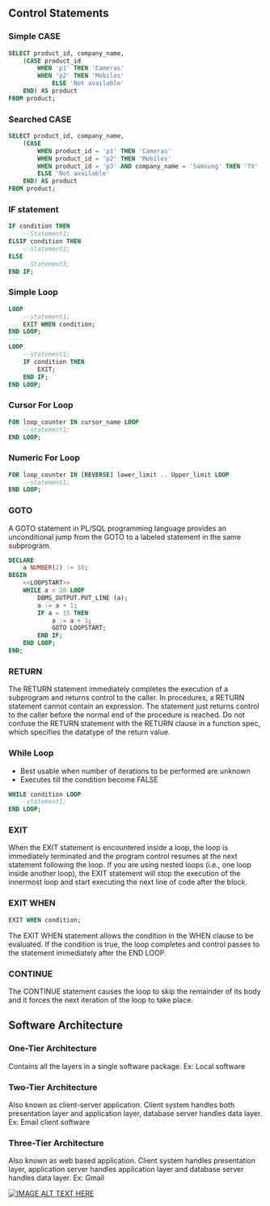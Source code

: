 ## Control Statements

### Simple CASE

```sql
SELECT product_id, company_name, 
    (CASE product_id
        WHEN 'p1' THEN 'Cameras' 
        WHEN 'p2' THEN 'Mobiles' 
            ELSE 'Not available'
    END) AS product 
FROM product;
```

### Searched CASE

```sql
SELECT product_id, company_name, 
    (CASE
        WHEN product_id = 'p1' THEN 'Cameras' 
        WHEN product_id = 'p2' THEN 'Mobiles' 
        WHEN product_id = 'p3' AND company_name = 'Samsung' THEN 'TV' 
        ELSE 'Not available'
    END) AS product 
FROM product;
```

### IF statement

```sql
IF condition THEN 
    --Statement1;
ELSIF condition THEN 
    --Statement2;
ELSE 
    --Statement3;
END IF;
```

### Simple Loop

```sql
LOOP
    --statement1;
    EXIT WHEN condition; 
END LOOP;
----
LOOP
    --statement1;
    IF condition THEN 
        EXIT;
    END IF; 
END LOOP;
```

### Cursor For Loop

```sql
FOR loop_counter IN cursor_name LOOP 
    --statement1;
END LOOP;
```

### Numeric For Loop

```sql
FOR loop_counter IN [REVERSE] lower_limit .. Upper_limit LOOP
    --statement1;
END LOOP;
```

### GOTO

A GOTO statement in PL/SQL programming language provides an unconditional jump from the GOTO to a labeled statement in the same subprogram. 

```sql
DECLARE
    a NUMBER(2) := 10; 
BEGIN
    <<LOOPSTART>>
    WHILE a < 20 LOOP 
        DBMS_OUTPUT.PUT_LINE (a);
        a := a + 1;
        IF a = 15 THEN 
            a := a + 1;
            GOTO LOOPSTART; 
        END IF;
    END LOOP; 
END;
```

### RETURN

The RETURN statement immediately completes the execution of a subprogram and returns control to the caller. In procedures, a RETURN statement cannot contain an expression. The statement just returns control to the caller before the normal end of the procedure is reached. Do not confuse the RETURN statement with the RETURN clause in a function spec, which specifies the datatype of the return value.

### While Loop

- Best usable when number of iterations to be performed are unknown
- Executes till the condition become FALSE
```sql
WHILE condition LOOP
   --statement1;
END LOOP;
```

### EXIT
When the EXIT statement is encountered inside a loop, the loop is immediately terminated and the program control resumes at the next statement following the loop.
If you are using nested loops (i.e., one loop inside another loop), the EXIT statement will stop the execution of the innermost loop and start executing the next line of code after the block.

### EXIT WHEN
```sql
EXIT WHEN condition;
```
The EXIT WHEN statement allows the condition in the WHEN clause to be evaluated. If the condition is true, the loop completes and control passes to the statement immediately after the END LOOP.

### CONTINUE
The CONTINUE statement causes the loop to skip the remainder of its body and it forces the next iteration of the loop to take place.

## Software Architecture

### One-Tier Architecture
Contains all the layers in a single software package. Ex: Local software

### Two-Tier Architecture
Also known as client-server application. Client system handles both presentation layer and application layer, database server handles data layer. Ex: Email client software

### Three-Tier Architecture
Also known as web based application. Client system handles
presentation layer, application server handles application layer and database server handles data layer. Ex: Gmail

[![IMAGE ALT TEXT HERE](http://img.youtube.com/vi/v=BrT3AO8bVQY&ab_channel=CodingTech/0.jpg)](http://www.youtube.com/watch?v=BrT3AO8bVQY&ab_channel=CodingTech)